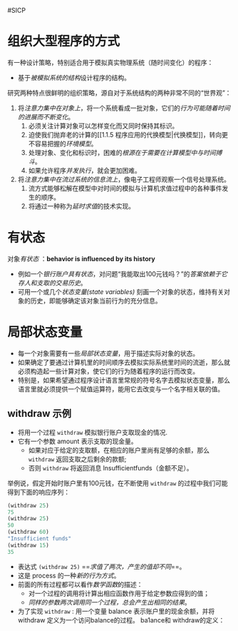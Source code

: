 #SICP 
# 组织大型程序的方式
有一种设计策略，特别适合用于模拟真实物理系统（随时间变化）的程序：
- 基于*被模拟系统的结构*设计程序的结构。

研究两种特点很鲜明的组织策略，源自对于系统结构的两种非常不同的“世界观”：
1. 将*注意力集中在对象上*，将一个系统看成一批对象，它们的*行为可能随着时间的进展而不断变化*。
	1. 必须关注计算对象可以怎样变化而又同时保持其标识。
	2. 迫使我们抛弃老的计算的[[1.1.5 程序应用的代换模型|代换模型]]，转向更不容易把握的*环境模型*。
	3. 处理对象、变化和标识时，困难的*根源在于需要在计算模型中与时间搏斗*。
	4. 如果允许程序*并发执行*，就会更加困难。
2. 将*注意力集中在流过系统的信息流上*，像电子工程师观察一个信号处理系统。
	1. 流方式能够松解在模型中对时间的模拟与计算机求值过程中的各种事件发生的顺序。
	2. 将通过一种称为*延时求值*的技术实现。


# 有状态
对象*有状态* ：**behavior is influenced by its history**
- 例如一个*银行账户具有状态*，对问题“我能取出100元钱吗？”的*答案依赖于它存人和支取的交易历史*。
- 可用一个或几个*状态变量(state variables)* 刻画一个对象的状态，维持有关对象的历史，即能够确定该对象当前行为的充分信息。


# 局部状态变量
- 每一个对象需要有一些*局部状态变量*，用于描述实际对象的状态。
- 如果确定了要通过计算机里的时间顺序去模拟实际系统里时间的流逝，那么就必须构造起一些计算对象，使它们的行为随着程序的运行而改变。
- 特别是，如果希望通过程序设计语言里常规的符号名字去模拟状态变量，那么语言里就必须提供一个赋值运算符，能用它去改变与一个名字相关联的值。

## withdraw 示例
- 将用一个过程 `withdraw` 模拟银行账户支取现金的情况.
- 它有一个参数  amount 表示支取的现金量。
	- 如果对应于给定的支取额，在相应的账户里尚有足够的余额，那么 `withdraw` 返回支取之后剩余的款额;
	- 否则  `withdraw`  将返回消息 lnsufficientfunds（金额不足）。

举例说，假定开始时账户里有100元钱，在不断使用  `withdraw`  的过程中我们可能得到下面的响应序列：
```lisp
(withdraw 25)
75
(withdraw 25)
50
(withdraw 60)
"Insufficient funds"
(withdraw 15)
35
```
- 表达式 `(withdraw 25)` ==*求值了两次，产生的值却不同*==。
- 这是 process 的一种*新的行为方式*。
- 前面的所有过程都可以看作*数学函数*的描述：
	- 对一个过程的调用将计算出相应函数作用于给定参数应得到的值；
	- *同样的参数两次调用同一个过程，总会产生出相同的结果*。
- 为了实现 `withdraw` : 用一个变量 balance 表示账户里的现金余额，并将
withdraw 定义为一个访问balance的过程。
ba1ance和
withdraw的定义：
